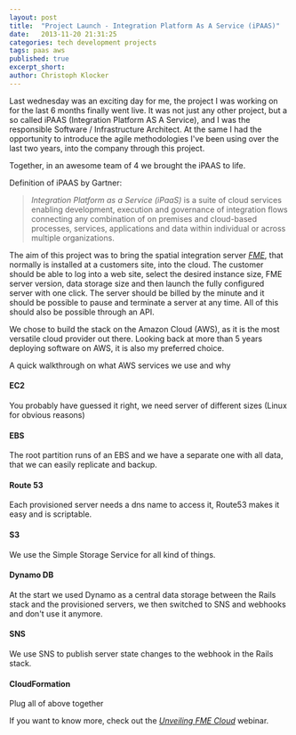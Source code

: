 ```yaml
---
layout: post
title:  "Project Launch - Integration Platform As A Service (iPAAS)"
date:   2013-11-20 21:31:25
categories: tech development projects
tags: paas aws
published: true
excerpt_short:
author: Christoph Klocker
---
```


Last wednesday was an exciting day for me, the project I was working on for the last 6 months finally went live. It was not
just any other project, but a so called iPAAS (Integration Platform AS A Service), and I was the responsible Software / Infrastructure
Architect. At the same I had the opportunity to introduce the agile methodologies I've been using over the last two years,
into the company through this project.

Together, in an awesome team of 4 we brought the iPAAS to life.

Definition of iPAAS by Gartner:
> *Integration Platform as a Service (iPaaS)* is a suite of cloud services enabling development, execution and governance of
> integration flows connecting any combination of on premises and cloud-based processes, services, applications and data within
> individual or across multiple organizations.

The aim of this project was to bring the spatial integration server *<a href="http://www.safe.com/fme" target="_blank">FME</a>*,
that normally is installed at a customers site, into the cloud. The customer
should be able to log into a web site, select the desired instance size, FME server version, data storage size and then launch the
fully configured server with one click. The server should be billed by the minute and it should be possible to pause and
terminate a server at any time. All of this should also be possible through an API.

We chose to build the stack on the Amazon Cloud (AWS), as it is the most versatile cloud provider out there. Looking back
at more than 5 years deploying software on AWS, it is also my preferred choice.

A quick walkthrough on what AWS services we use and why

#### EC2
You probably have guessed it right, we need server of different sizes (Linux for obvious reasons)

#### EBS
The root partition runs of an EBS and we have a separate one with all data, that we can easily
replicate and backup.

#### Route 53
Each provisioned server needs a dns name to access it, Route53 makes it easy and is scriptable.

#### S3
We use the Simple Storage Service for all kind of things.

#### Dynamo DB
At the start we used Dynamo as a central data storage between the Rails stack and the provisioned
servers, we then switched to SNS and webhooks and don't use it anymore.

#### SNS
We use SNS to publish server state changes to the webhook in the Rails stack.

#### CloudFormation
Plug all of above together

If you want to know more, check out the *<a href="http://www.youtube.com/watch?v=h631J_gDcTs" target="_blank">Unveiling FME Cloud</a>* webinar.
